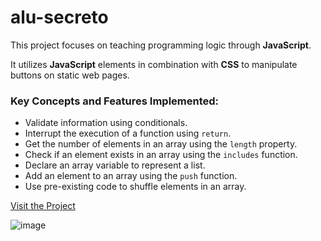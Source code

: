 # alu-secreto

This project focuses on teaching programming logic through **JavaScript**.

It utilizes **JavaScript** elements in combination with **CSS** to manipulate buttons on static web pages.

### Key Concepts and Features Implemented:

- Validate information using conditionals.
- Interrupt the execution of a function using `return`.
- Get the number of elements in an array using the `length` property.
- Check if an element exists in an array using the `includes` function.
- Declare an array variable to represent a list.
- Add an element to an array using the `push` function.
- Use pre-existing code to shuffle elements in an array.

[Visit the Project](https://alu-secreto.vercel.app/)

![image](https://github.com/diandrade/alu-secreto/assets/81432715/dd31f519-6bab-4d16-b214-11951105066b)

